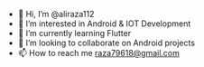 - 👋 Hi, I’m @aliraza112
- 👀 I’m interested in Android & IOT Development 
- 🌱 I’m currently learning Flutter
- 💞️ I’m looking to collaborate on Android projects
- 📫 How to reach me raza79618@gmail.com

<!---
aliraza112/aliraza112 is a ✨ special ✨ repository because its `README.md` (this file) appears on your GitHub profile.
You can click the Preview link to take a look at your changes.
--->
